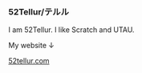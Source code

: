 ### 52Tellur/テルル
I am 52Tellur. I like Scratch and UTAU.

My website ↓

[52tellur.com](https://www.52tellur.com)
